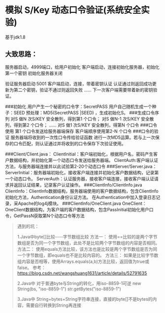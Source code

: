 # 模拟 S/Key 动态口令验证(系统安全实验)
基于jdk1.8 

## 大致思路：
 服务器启动，4999端口，给用户初始化
 客户端启动，连接初始化服务器，初始化第一个密钥
初始化服务器关闭

验证服务器启动:5001
客户端启动，连接，带着密钥认证
	认证通过则返回成功更新为第二个密钥，验证不通过则返回失败
	......
下一次客户端需要带着新的密钥验证。


###初始化
用户产生一个秘密的口令字：SecretPASS
用户自己随机生成一个种子：SEED 
预处理：MD5(SecretPASS |SEED) ，生成初始化S。 
###生成口令序列
对S 做N 次S/KEY 安全散列，得到第1 个口令；
对S 做N-1 次S/KEY 安全散列，得到第2 个口令；
……
对S 做1 次S/KEY 安全散列，得第N 个口令
###口令使用
第1 个口令发送给服务器端保存
客户端顺序使用第2-N 个口令
###口令的验证
服务器端将收到的一次性口令传给验证函数
进行一次MD5运算。若与上一次保存的口令匹配，则认证通过并将收到的口令保存下次验证使用。	

###Client/Client.java：
ClientInitial：客户端初始化，根据用户名，密码产生客户数据结构，并初始化第一个动态口令发送给服务器端。
ClientAuth:客户端认证方法，与服务器端连接并以此试验第2-20个动态口令
###Server/Server.java：
ServerInitial：服务器端初始化，接收客户端连接并初始化客户数据结构，记录第一个动态口令。
ServerAuth：认证服务器，接收客户端连接，接收客户端认证请求并返回认证结果，记录客户认证操作。
###ClientInfo/ClientInfo.java
ClientInfo：ClientInfo数据结构，服务器端使用的客户数据结构，包含ClientInfo初始化方法，Authentication身份认证方法。
在Authentication中加入登录日志记录，采Apache的log4j模块。
###ClientInfo/OneClient.java
OneClient：OneClient数据结构，为客户端的客户数据结构，包含PassInitial初始化用户口令，GetPassN获取第N个动态口令等方法	


> 遇到的坑：
>
>1.Java中byte[]比较----字节数组比较
>方法一：
>使用==比较的是两个字节数组是否为同一个字节数组，此处不是比较两个字节数组的内容是否相同。
>方法二：
>使用equals方法比较，该方法也是比较是两个字节数组是否为同一个字节数组，即equals也不是比较内容的。
>方法三：
>如果是比较字节数组内容是否相等，使用Arrays.equals(a,b)方法比较，返回值为true或false。
>参考：https://blog.csdn.net/wangshuang1631/article/details/52791635
>
>2.Java中
>对于普通byte与String的转化，用iso-8859-1可逆
>new String(bs, "iso-8859-1")
>str.getBytes("iso-8859-1")
>
>3.Java中
>String+bytes+String字符串连接，直接的byte[]不是bytes的内容，需要自行转换到String再连接

